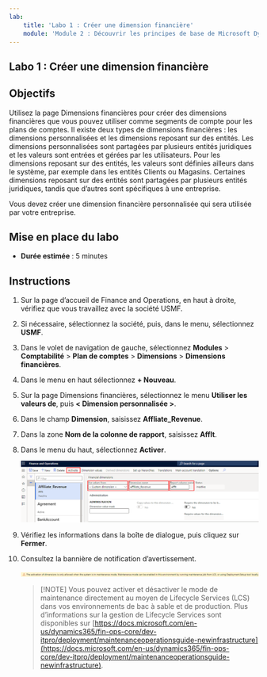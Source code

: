 ```yaml
---
lab:
    title: 'Labo 1 : Créer une dimension financière'
    module: 'Module 2 : Découvrir les principes de base de Microsoft Dynamics 365 Finance'
---
```


## Labo 1 : Créer une dimension financière

## Objectifs

Utilisez la page Dimensions financières pour créer des dimensions financières que vous pouvez utiliser comme segments de compte pour les plans de comptes. Il existe deux types de dimensions financières : les dimensions personnalisées et les dimensions reposant sur des entités. Les dimensions personnalisées sont partagées par plusieurs entités juridiques et les valeurs sont entrées et gérées par les utilisateurs. Pour les dimensions reposant sur des entités, les valeurs sont définies ailleurs dans le système, par exemple dans les entités Clients ou Magasins. Certaines dimensions reposant sur des entités sont partagées par plusieurs entités juridiques, tandis que d’autres sont spécifiques à une entreprise.

Vous devez créer une dimension financière personnalisée qui sera utilisée par votre entreprise.

## Mise en place du labo

   - **Durée estimée** : 5 minutes

## Instructions

1. Sur la page d’accueil de Finance and Operations, en haut à droite, vérifiez que vous travaillez avec la société USMF.

1. Si nécessaire, sélectionnez la société, puis, dans le menu, sélectionnez **USMF**.

1. Dans le volet de navigation de gauche, sélectionnez **Modules** > **Comptabilité** > **Plan de comptes** > **Dimensions** > **Dimensions financières**.

1. Dans le menu en haut sélectionnez **+ Nouveau**.

1. Sur la page Dimensions financières, sélectionnez le menu **Utiliser les valeurs de**, puis **< Dimension personnalisée >**.

1. Dans le champ **Dimension**, saisissez **Affliate_Revenue**.

1. Dans la zone **Nom de la colonne de rapport**, saisissez **Afflt**.

1. Dans le menu du haut, sélectionnez **Activer**.

    ![Capture d’écran affichant la nouvelle dimension financière personnalisée avec le menu Utiliser les valeurs à partir de, Nom de dimension, Nom de la colonne de l’état et Activer en surbrillance](./media/lp2-m3-new-financial-dimension.png)

1. Vérifiez les informations dans la boîte de dialogue, puis cliquez sur **Fermer**.

1. Consultez la bannière de notification d’avertissement.

    ![Capture d’écran affichant une bannière d’informations d’avertissement avertissant qu’il est nécessaire d’être en mode de maintenance pour activer une nouvelle dimension.](./media/lp2-m3-activation-warning-banner.png)

    >[!NOTE] Vous pouvez activer et désactiver le mode de maintenance directement au moyen de Lifecycle Services (LCS) dans vos environnements de bac à sable et de production. Plus d’informations sur la gestion de Lifecycle Services sont disponibles sur [https://docs.microsoft.com/en-us/dynamics365/fin-ops-core/dev-itpro/deployment/maintenanceoperationsguide-newinfrastructure](https://docs.microsoft.com/en-us/dynamics365/fin-ops-core/dev-itpro/deployment/maintenanceoperationsguide-newinfrastructure).
